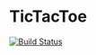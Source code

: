 TicTacToe
=====
[![Build Status](https://travis-ci.org/Apakettir/TicTacToe.png?branch=master)](https://travis-ci.org/Apakettir/TicTacToe)
